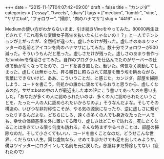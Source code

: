 +++
date = "2015-11-17T04:07:42+09:00"
draft = false
title = "カンジダ"
categories = ["essay", "tweets", "diary"]
tags = ["medium", "tumblr", "vine", "サザエbot", "フォロワー", "掃除", "肉のハナマサ"]
slug = "4416"
+++

Mediumの使い方がわからないまま、引き続きVineをやってみた。80000再生ほどされて「これ有名な変顔女子高生を抜いたんじゃないの！？」と一人でテンションが上がったが、全然桁が違った。虚しさだけが残った。虚しさのあまりツイッターの名前とアイコンを肉のハナマサにしてみた。数十分でフォロワーが500減った。そういうもんだと思った。虚しさだけが残った。虚しさのあまり昔作ったtumblerを復活させてみた。自作のプログラムを仕込んでたのがサーバーの仕様で動かなくなってたので、コードを書き直した。動いた。何気なく感動してしまった。虚しくは無かった。昇る朝日に照らされて部屋を舞う埃を眺めながら、言葉にできないけど、ああ、こういうことだ、と感じた。カンジダ。部屋を掃除しよう、コードを書こう。何処かの誰かに褒めてもらおうと思うから、虚しくなるのだ。サザエbotの中の人が最近出した本の1Pにこう書いてあったのを思い出した。「あなたが多くの人に認められたいのは、多くの人に認められたということを、たった一人の人に認められたいからなのよ」そうなんだよな。そしてその構造の、いびつな非対称性こそが、やる気の源泉になったり、逆に虚しさに繋がったりするんだよな。どちらにしろ、遠くの多くの人でも身近なたった一人でも、幸せの価値基準を外に置いてる限り、虚しさはどこかで訪れる。死にたくなることは生きている限り何度も訪れる。そんな時まずやるべきことは、部屋の掃除なのだ。そして小さくてもいい、コードを書くことなのだ。どうせこんな世界、くだらない人生。同じ虚無なら、せめて半歩だけでも足を出してみようか。僕はツイッターにログインして名前を元に戻した。部屋はまだ掃除してない（疲れたので）
